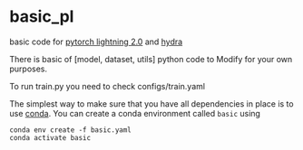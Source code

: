 # basic_pl
basic code for [pytorch lightning 2.0](https://www.pytorchlightning.ai/index.html) and [hydra](https://github.com/facebookresearch/hydra)

There is basic of [model, dataset, utils] python code to Modify for your own purposes.

To run train.py you need to check configs/train.yaml

The simplest way to make sure that you have all dependencies in place is to use
[conda](https://docs.conda.io/projects/conda/en/4.6.1/index.html). You can
create a conda environment called ```basic``` using
```
conda env create -f basic.yaml
conda activate basic
```
